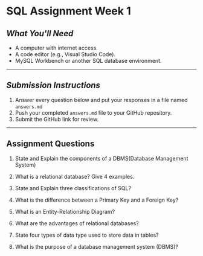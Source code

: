 # SQL Assignment Week 1


## *What You'll Need*
- A computer with internet access.
- A code editor (e.g., Visual Studio Code).
- MySQL Workbench or another SQL database environment.

---



## *Submission Instructions*
1. Answer every question below and put your responses in a file named `answers.md`
2. Push your completed `answers.md` file to your GitHub repository.
3. Submit the GitHub link for review.

---

## **Assignment Questions**

1. State and Explain the components of a DBMS(Database Management System)

2. What is a relational database? Give 4 examples.

3. State and Explain three classifications of SQL?

4. What is the difference between a Primary Key and a Foreign Key?

5. What is an Entity-Relationship Diagram?

6. What are the advantages of relational databases?

7. State four types of data type used to store data in tables?
   
8. What is the purpose of a database management system (DBMS)?  

